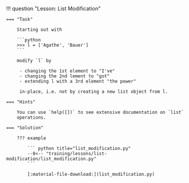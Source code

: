 !!! question "Lesson: List Modification"

    === "Task"
    
        Starting out with
        
        ```python
        >>> l = ['Agathe', 'Bauer']
        ```
        
        modify `l` by
        
         - changing the 1st element to "I've"
         - changing the 2nd lement to "got"
         - extending l with a 3rd element "the power"

         in-place, i.e. not by creating a new list object from l.

    === "Hints"
    
        You can use `help([])` to see extensive documentation on `list`
        operations.

    === "Solution"

        ??? example

            ``` python title="list_modification.py"
            --8<-- "training/lessons/list-modification/list_modification.py"
            ```

            [:material-file-download:](list_modification.py)
